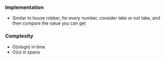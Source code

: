 ### Implementation
- Similar to house robber, for every number, consider take or not take, and then compare the value you can get
​
### Complexity
- O(nlogn) in time
- O(n) in space
​
​